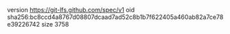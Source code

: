 version https://git-lfs.github.com/spec/v1
oid sha256:bc8ccd4a8767d08807dcaad7ad52c8b1b7f622405a460ab82a7ce78e39226742
size 3758
